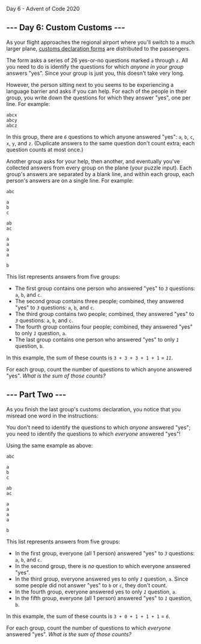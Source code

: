  Day 6 - Advent of Code 2020      

\--- Day 6: Custom Customs ---
------------------------------

As your flight approaches the regional airport where you'll switch to a much
larger plane, [customs declaration
forms](https://en.wikipedia.org/wiki/Customs_declaration) are distributed to
the passengers.

The form asks a series of 26 yes-or-no questions marked `a` through `z`. All
you need to do is identify the questions for which _anyone in your group_
answers "yes". Since your group is just you, this doesn't take very long.

However, the person sitting next to you seems to be experiencing a language
barrier and asks if you can help. For each of the people in their group, you
write down the questions for which they answer "yes", one per line. For
example:

```
abcx
abcy
abcz
```
    

In this group, there are _`6`_ questions to which anyone answered "yes": `a`,
`b`, `c`, `x`, `y`, and `z`. (Duplicate answers to the same question don't
count extra; each question counts at most once.)

Another group asks for your help, then another, and eventually you've collected
answers from every group on the plane (your puzzle input). Each group's answers
are separated by a blank line, and within each group, each person's answers are
on a single line. For example:

```
abc

a
b
c

ab
ac

a
a
a
a

b
```

This list represents answers from five groups:

*   The first group contains one person who answered "yes" to _`3`_ questions: `a`, `b`, and `c`.
*   The second group contains three people; combined, they answered "yes" to _`3`_ questions: `a`, `b`, and `c`.
*   The third group contains two people; combined, they answered "yes" to _`3`_ questions: `a`, `b`, and `c`.
*   The fourth group contains four people; combined, they answered "yes" to only _`1`_ question, `a`.
*   The last group contains one person who answered "yes" to only _`1`_ question, `b`.

In this example, the sum of these counts is `3 + 3 + 3 + 1 + 1` = _`11`_.

For each group, count the number of questions to which anyone answered "yes".
_What is the sum of those counts?_

\--- Part Two ---
-----------------

As you finish the last group's customs declaration, you notice that you misread
one word in the instructions:

You don't need to identify the questions to which _anyone_ answered "yes"; you
need to identify the questions to which _everyone_ answered "yes"!

Using the same example as above:
```
abc

a
b
c

ab
ac

a
a
a
a

b
```

This list represents answers from five groups:

*   In the first group, everyone (all 1 person) answered "yes" to _`3`_ questions: `a`, `b`, and `c`.
*   In the second group, there is _no_ question to which everyone answered "yes".
*   In the third group, everyone answered yes to only _`1`_ question, `a`. Since some people did not answer "yes" to `b` or `c`, they don't count.
*   In the fourth group, everyone answered yes to only _`1`_ question, `a`.
*   In the fifth group, everyone (all 1 person) answered "yes" to _`1`_ question, `b`.

In this example, the sum of these counts is `3 + 0 + 1 + 1 + 1` = _`6`_.

For each group, count the number of questions to which _everyone_ answered
"yes". _What is the sum of those counts?_

